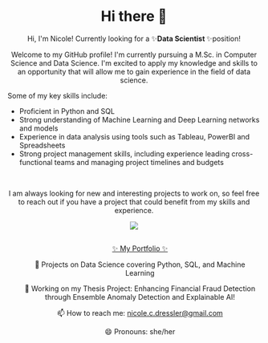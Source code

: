 <h1 align="center"> Hi there 👋 </h1> 

<p align="center"> Hi, I'm Nicole! Currently looking for a ✨<strong>Data Scientist </strong>✨position!</p>
<p align="center"> Welcome to my GitHub profile! I'm currently pursuing a M.Sc. in Computer Science and Data Science. I'm excited to apply my knowledge and skills to an opportunity that will allow me to gain experience in the field of data science.			
			
			

Some of my key skills include:

- Proficient in Python and SQL
- Strong understanding of Machine Learning and Deep Learning networks and models
- Experience in data analysis using tools such as Tableau, PowerBI and Spreadsheets
- Strong project management skills, including experience leading cross-functional teams and managing project timelines and budgets
<br>

<p align="center">I am always looking for new and interesting projects to work on, so feel free to reach out if you have a project that could benefit from my skills and experience.</p>
<div align="center">
    <a href="https://www.linkedin.com/in/nicolecdressler/" target="_blank"> <img src="https://img.shields.io/badge/LinkedIn-0077B5?style=for-the-badge&logo=linkedin&logoColor=white" target="_blank"> </a>
</div>

##
<div align="center">
<ul>
  <p> <a href="https://github.com/ndressler/Data_Science_Portfolio" target="_blank"> ✨ My Portfolio ✨ </a> </p>
  <p> 🌱 Projects on Data Science covering Python, SQL, and Machine Learning </p>
  <p> 🔭 Working on my Thesis Project: Enhancing Financial Fraud Detection through Ensemble Anomaly Detection and Explainable AI! </p>
  <p> 📫 How to reach me: <a href="mailto:nicole.c.dressler@gmail.com" target="_blank"> nicole.c.dressler@gmail.com </a></p>
  <p> 😄 Pronouns: she/her </p>
  
</ul> 
</div>
